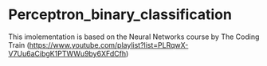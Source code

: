 # Perceptron_binary_classification
This imolementation is based on the Neural Networks course by The Coding Train (https://www.youtube.com/playlist?list=PLRqwX-V7Uu6aCibgK1PTWWu9by6XFdCfh)
